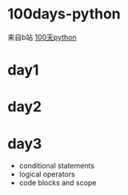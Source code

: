# 100days-python

来自b站 [100天python](https://www.bilibili.com/video/BV1HT4y1a7xf/?spm_id_from=333.788.recommend_more_video.0&vd_source=3e253aa17c473d035a9b7c789b417ef4)

# day1

# day2

# day3

- conditional statements
- logical operators
- code blocks and scope

